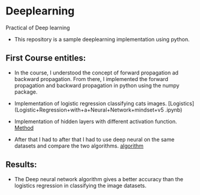 # Deeplearning
Practical of Deep learning 

- This repository is a sample deeplearning implementation using python. 
## First Course entitles:

- In the course, I understood the concept of forward propagation ad backward propagation. From there, I implemented the forward propagation and backward propagation in python using the numpy package. 


- Implementation of logistic regression classifying cats images. [Logistics](Logistic+Regression+with+a+Neural+Network+mindset+v5 .ipynb) 

- Implementation of hidden layers with different activation function. [Method](Planar+data+classification+with+one+hidden+layer+v5.ipynb) 

- After that I had to after that I had to use deep neural on the same datasets and compare the two algorithms. [algorithm](Building+your+Deep+Neural+Network+-+Step+by+Step+v8.ipynb)

## Results: 

- The Deep neural network algorithm gives a better accuracy than the logistics regression in classifying the image datasets. 

